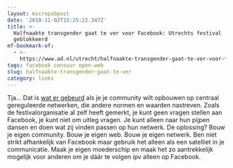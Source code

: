 ```yaml
---
layout: micropubpost
date: '2018-11-02T15:25:22.347Z'
title: >-
  Halfnaakte transgender gaat te ver voor Facebook: Utrechts festival
  geblokkeerd
mf-bookmark-of:
  - >-
    https://www.ad.nl/utrecht/halfnaakte-transgender-gaat-te-ver-voor-facebook-utrechts-festival-geblokkeerd~aa4d7205/
tags: facebook censuur open-web
slug: halfnaakte-transgender-gaat-te-ver
category: links
---
```

Tja... Dat is [wat er gebeurd](https://www.ad.nl/utrecht/halfnaakte-transgender-gaat-te-ver-voor-facebook-utrechts-festival-geblokkeerd~aa4d7205/) als je je community wilt opbouwen op centraal gereguleerde netwerken, die andere normen en waarden nastreven. Zoals de festivalorganisatie al zelf heeft gemerkt, je kunt geen vragen stellen aan Facebook, je kunt niet om uitleg vragen. Je kunt alleen naar hun pijpen dansen en doen wat zij vinden passen op hun netwerk. 
De oplossing? Bouw je eigen community. Bouw je eigen web. Bouw je eigen netwerk. Ben niet strikt afhankelijk van Facebook maar gebruik het alleen als een satelliet in je communicatie. Maak je eigen moederschip en maak het zo aantrekkelijk mogelijk voor anderen om je dáár te volgen ipv alleen op Facebook. 
